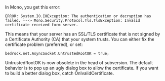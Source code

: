In Mono, you get this error:

```
ERROR: System.IO.IOException: The authentication or decryption has failed. ---> Mono.Security.Protocol.Tls.TlsException: Invalid certificate received form server.
```

This means that your server has an SSL/TLS certificate that is not signed by a Certificate Authority (CA) that your system trusts.  You can either fix the certificate problem (preferred), or set:

```
bedrock.net.AsyncSocket.UntrustedRootOK = true;
```

UntrustedRootOK is now obsolete in the head of subversion.  The default behavior is to pop up an ugly dialog box to allow the certificate.  If you want to build a better dialog box, catch OnIvalidCertificate.